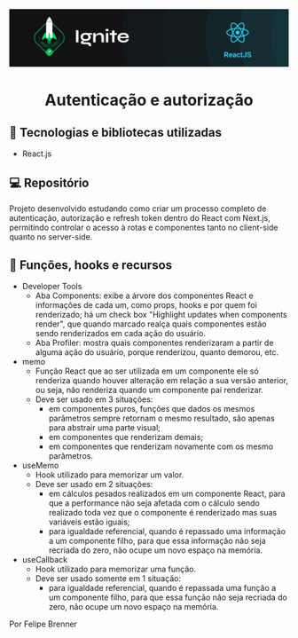 <img alt="ignite-reactjs" title="ignite-reactjs" src=".github/cover-reactjs.png">

<h1 align="center">
  Autenticação e autorização
</h1>

## 🚀 Tecnologias e bibliotecas utilizadas

- React.js

## 💻 Repositório

Projeto desenvolvido estudando como criar um processo completo de autenticação, autorização e refresh token dentro do React com Next.js, permitindo controlar o acesso à rotas e componentes tanto no client-side quanto no server-side.

## 📖 Funções, hooks e recursos

- Developer Tools
  - Aba Components: exibe a árvore dos componentes React e informações de cada um, como props, hooks e por quem foi renderizado; há um check box "Highlight updates when components render", que quando marcado realça quais componentes estão sendo renderizados em cada ação do usuário.
  - Aba Profiler: mostra quais componentes renderizaram a partir de alguma ação do usuário, porque renderizou, quanto demorou, etc.
- memo
  - Função React que ao ser utilizada em um componente ele só renderiza quando houver alteração em relação a sua versão anterior, ou seja, não renderiza quando um componente pai renderizar.
  - Deve ser usado em 3 situações:
    - em componentes puros, funções que dados os mesmos parâmetros sempre retornam o mesmo resultado, são apenas para abstrair uma parte visual;
    - em componentes que renderizam demais;
    - em componentes que renderizam novamente com os mesmo parâmetros.
- useMemo
  - Hook utilizado para memorizar um valor.
  - Deve ser usado em 2 situações:
    - em cálculos pesados realizados em um componente React, para que a performance não seja afetada com o cálculo sendo realizado toda vez que o componente é renderizado mas suas variáveis estão iguais;
    - para igualdade referencial, quando é repassado uma informação a um componente filho, para que essa informação não seja recriada do zero, não ocupe um novo espaço na memória.
- useCallback
  - Hook utilizado para memorizar uma função.
  - Deve ser usado somente em 1 situação:
    - para igualdade referencial, quando é repassada uma função a um componente filho, para que essa função não seja recriada do zero, não ocupe um novo espaço na memória.

Por Felipe Brenner
